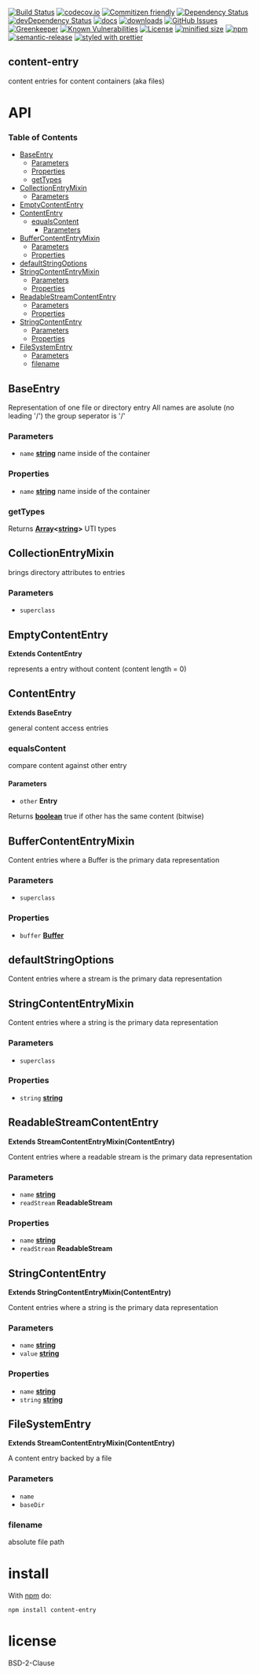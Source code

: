 [![Build Status](https://secure.travis-ci.org/arlac77/content-entry.png)](http://travis-ci.org/arlac77/content-entry)
[![codecov.io](http://codecov.io/github/arlac77/content-entry/coverage.svg?branch=master)](http://codecov.io/github/arlac77/content-entry?branch=master)
[![Commitizen friendly](https://img.shields.io/badge/commitizen-friendly-brightgreen.svg)](http://commitizen.github.io/cz-cli/)
[![Dependency Status](https://david-dm.org/arlac77/content-entry.svg)](https://david-dm.org/arlac77/content-entry)
[![devDependency Status](https://david-dm.org/arlac77/content-entry/dev-status.svg)](https://david-dm.org/arlac77/content-entry#info=devDependencies)
[![docs](http://inch-ci.org/github/arlac77/content-entry.svg?branch=master)](http://inch-ci.org/github/arlac77/content-entry)
[![downloads](http://img.shields.io/npm/dm/content-entry.svg?style=flat-square)](https://npmjs.org/package/content-entry)
[![GitHub Issues](https://img.shields.io/github/issues/arlac77/content-entry.svg?style=flat-square)](https://github.com/arlac77/content-entry/issues)
[![Greenkeeper](https://badges.greenkeeper.io/arlac77/content-entry.svg)](https://greenkeeper.io/)
[![Known Vulnerabilities](https://snyk.io/test/github/arlac77/content-entry/badge.svg)](https://snyk.io/test/github/arlac77/content-entry)
[![License](https://img.shields.io/badge/License-BSD%203--Clause-blue.svg)](https://opensource.org/licenses/BSD-3-Clause)
[![minified size](https://badgen.net/bundlephobia/min/content-entry)](https://bundlephobia.com/result?p=content-entry)
[![npm](https://img.shields.io/npm/v/content-entry.svg)](https://www.npmjs.com/package/content-entry)
[![semantic-release](https://img.shields.io/badge/%20%20%F0%9F%93%A6%F0%9F%9A%80-semantic--release-e10079.svg)](https://github.com/arlac77/content-entry)
[![styled with prettier](https://img.shields.io/badge/styled_with-prettier-ff69b4.svg)](https://github.com/prettier/prettier)

## content-entry

content entries for content containers (aka files)

# API

<!-- Generated by documentation.js. Update this documentation by updating the source code. -->

### Table of Contents

-   [BaseEntry](#baseentry)
    -   [Parameters](#parameters)
    -   [Properties](#properties)
    -   [getTypes](#gettypes)
-   [CollectionEntryMixin](#collectionentrymixin)
    -   [Parameters](#parameters-1)
-   [EmptyContentEntry](#emptycontententry)
-   [ContentEntry](#contententry)
    -   [equalsContent](#equalscontent)
        -   [Parameters](#parameters-2)
-   [BufferContentEntryMixin](#buffercontententrymixin)
    -   [Parameters](#parameters-3)
    -   [Properties](#properties-1)
-   [defaultStringOptions](#defaultstringoptions)
-   [StringContentEntryMixin](#stringcontententrymixin)
    -   [Parameters](#parameters-4)
    -   [Properties](#properties-2)
-   [ReadableStreamContentEntry](#readablestreamcontententry)
    -   [Parameters](#parameters-5)
    -   [Properties](#properties-3)
-   [StringContentEntry](#stringcontententry)
    -   [Parameters](#parameters-6)
    -   [Properties](#properties-4)
-   [FileSystemEntry](#filesystementry)
    -   [Parameters](#parameters-7)
    -   [filename](#filename)

## BaseEntry

Representation of one file or directory entry
All names are asolute (no leading '/') the group seperator is '/'

### Parameters

-   `name` **[string](https://developer.mozilla.org/docs/Web/JavaScript/Reference/Global_Objects/String)** name inside of the container

### Properties

-   `name` **[string](https://developer.mozilla.org/docs/Web/JavaScript/Reference/Global_Objects/String)** name inside of the container

### getTypes

Returns **[Array](https://developer.mozilla.org/docs/Web/JavaScript/Reference/Global_Objects/Array)&lt;[string](https://developer.mozilla.org/docs/Web/JavaScript/Reference/Global_Objects/String)>** UTI types

## CollectionEntryMixin

brings directory attributes to entries

### Parameters

-   `superclass`  

## EmptyContentEntry

**Extends ContentEntry**

represents a entry without content (content length = 0)

## ContentEntry

**Extends BaseEntry**

general content access entries

### equalsContent

compare content against other entry

#### Parameters

-   `other` **Entry** 

Returns **[boolean](https://developer.mozilla.org/docs/Web/JavaScript/Reference/Global_Objects/Boolean)** true if other has the same content (bitwise)

## BufferContentEntryMixin

Content entries where a Buffer is the primary data representation

### Parameters

-   `superclass`  

### Properties

-   `buffer` **[Buffer](https://nodejs.org/api/buffer.html)** 

## defaultStringOptions

Content entries where a stream is the primary data representation

## StringContentEntryMixin

Content entries where a string is the primary data representation

### Parameters

-   `superclass`  

### Properties

-   `string` **[string](https://developer.mozilla.org/docs/Web/JavaScript/Reference/Global_Objects/String)** 

## ReadableStreamContentEntry

**Extends StreamContentEntryMixin(ContentEntry)**

Content entries where a readable stream is the primary data representation

### Parameters

-   `name` **[string](https://developer.mozilla.org/docs/Web/JavaScript/Reference/Global_Objects/String)** 
-   `readStream` **ReadableStream** 

### Properties

-   `name` **[string](https://developer.mozilla.org/docs/Web/JavaScript/Reference/Global_Objects/String)** 
-   `readStream` **ReadableStream** 

## StringContentEntry

**Extends StringContentEntryMixin(ContentEntry)**

Content entries where a string is the primary data representation

### Parameters

-   `name` **[string](https://developer.mozilla.org/docs/Web/JavaScript/Reference/Global_Objects/String)** 
-   `value` **[string](https://developer.mozilla.org/docs/Web/JavaScript/Reference/Global_Objects/String)** 

### Properties

-   `name` **[string](https://developer.mozilla.org/docs/Web/JavaScript/Reference/Global_Objects/String)** 
-   `string` **[string](https://developer.mozilla.org/docs/Web/JavaScript/Reference/Global_Objects/String)** 

## FileSystemEntry

**Extends StreamContentEntryMixin(ContentEntry)**

A content entry backed by a file

### Parameters

-   `name`  
-   `baseDir`  

### filename

absolute file path

# install

With [npm](http://npmjs.org) do:

```shell
npm install content-entry
```

# license

BSD-2-Clause
